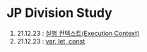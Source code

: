 # JP Division Study

1. 21.12.23 : [실행 컨텍스트(Execution Context)](https://github.com/Dawson-Park/jpStudy/blob/main/21-Dec-4th/execution%20context.md#%EC%8B%A4%ED%96%89-%EC%BB%A8%ED%85%8D%EC%8A%A4%ED%8A%B8)
1. 21.12.23 : [var, let, const](https://github.com/Dawson-Park/jpStudy/blob/main/21-Dec-3th/var%2Clet%2Cconst.md#var-let-const)
